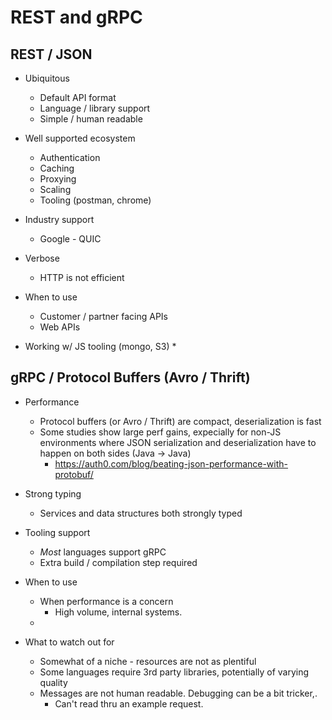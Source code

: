 # REST and gRPC

## REST / JSON

* Ubiquitous
  * Default API format
  * Language / library support
  * Simple / human readable

* Well supported ecosystem
  * Authentication
  * Caching
  * Proxying
  * Scaling
  * Tooling (postman, chrome)

* Industry support
  * Google - QUIC

* Verbose
  * HTTP is not efficient

* When to use
  * Customer / partner facing APIs
  * Web APIs
* Working w/ JS tooling (mongo, S3)
  *

## gRPC / Protocol Buffers (Avro / Thrift)

* Performance
  * Protocol buffers (or Avro / Thrift) are compact, deserialization is fast
  * Some studies show large perf gains, expecially for non-JS environments where
    JSON serialization and deserialization have to happen on both sides (Java ->
    Java)
      * https://auth0.com/blog/beating-json-performance-with-protobuf/

* Strong typing
  * Services and data structures both strongly typed

* Tooling support
  * *Most* languages support gRPC
  * Extra build / compilation step required

* When to use
  * When performance is a concern
    * High volume, internal systems.
  *

* What to watch out for
  * Somewhat of a niche - resources are not as plentiful
  * Some languages require 3rd party libraries, potentially of varying quality
  * Messages are not human readable. Debugging can be a bit tricker,.
    * Can't read thru an example request.